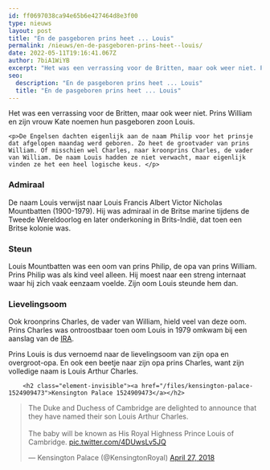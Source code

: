 ```yaml
---
id: ff0697038ca94e65b6e427464d8e3f00
type: nieuws
layout: post
title: "En de pasgeboren prins heet ... Louis"
permalink: /nieuws/en-de-pasgeboren-prins-heet--louis/
date: 2022-05-11T19:16:41.067Z
author: 7biA1WiYB
excerpt: "Het was een verrassing voor de Britten, maar ook weer niet. Prins William en zijn vrouw Kate noemen hun pasgeboren zoon Louis.  "
seo:
  description: "En de pasgeboren prins heet ... Louis"
  title: "En de pasgeboren prins heet ... Louis"
---
```

Het was een verrassing voor de Britten, maar ook weer niet. Prins William en zijn vrouw Kate noemen hun pasgeboren zoon Louis.  

    <p>De Engelsen dachten eigenlijk aan de naam Philip voor het prinsje dat afgelopen maandag werd geboren. Zo heet de grootvader van prins William. Of misschien wel Charles, naar kroonprins Charles, de vader van William. De naam Louis hadden ze niet verwacht, maar eigenlijk vinden ze het een heel logische keus. </p>
<h3>Admiraal</h3>
<p>De naam Louis verwijst naar Louis Francis Albert Victor Nicholas Mountbatten (1900-1979). Hij was admiraal in de Britse marine tijdens de Tweede Wereldoorlog en later onderkoning in Brits-Indië, dat toen een Britse kolonie was.</p>
<h3>Steun</h3>
<p>Louis Mountbatten was een oom van prins Philip, de opa van prins William. Prins Philip was als kind veel alleen. Hij moest naar een streng internaat waar hij zich vaak eenzaam voelde. Zijn oom Louis steunde hem dan.</p>
<h3>Lievelingsoom</h3>
<p>Ook kroonprins Charles, de vader van William, hield veel van deze oom. Prins Charles was ontroostbaar toen oom Louis in 1979 omkwam bij een aanslag van de <a href="https://nl.wikipedia.org/wiki/IRA" target="_blank">IRA</a>.</p>
<p>Prins Louis is dus vernoemd naar de lievelingsoom van zijn opa en overgroot-opa. En ook een beetje naar zijn opa prins Charles, want zijn volledige naam is Louis Arthur Charles.</p>
<p><div class="media media-element-container media-default"><div id="file-533216" class="file file-document file-text-oembed">

        <h2 class="element-invisible"><a href="/files/kensington-palace-1524909473">Kensington Palace 1524909473</a></h2>
    
  
  <div class="content">
    
<blockquote class="twitter-tweet" data-width="550"><p lang="en" dir="ltr">The Duke and Duchess of Cambridge are delighted to announce that they have named their son Louis Arthur Charles.<br> <br>The baby will be known as His Royal Highness Prince Louis of Cambridge. <a href="https://t.co/4DUwsLv5JQ">pic.twitter.com/4DUwsLv5JQ</a></p>&mdash; Kensington Palace (@KensingtonRoyal) <a href="https://twitter.com/KensingtonRoyal/status/989806400380555264?ref_src=twsrc%5Etfw">April 27, 2018</a></blockquote>
<script async="" src="https://platform.twitter.com/widgets.js" charset="utf-8"></script>
  </div>

  
</div>
</div>  
